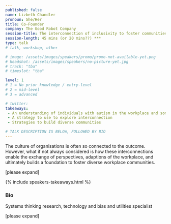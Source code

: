 ```yaml
---
published: false
name: Lizbeth Chandler
pronoun: She/Her
title: Co-Founder
company: The Good Robot Company
session-title: The interconnection of inclusivity to foster communities
session-length: 45 mins (or 20 mins??) ***
type: talk
# talk, workshop, other

# image: /assets/images/speakers/promo/promo-not-available-yet.png
# headshot: /assets/images/speakers/no-picture-yet.jpg
# track: "tba"
# timeslot: "tba"

level: 1
# 1 = No prior knowledge / entry-level
# 2 = mid-level
# 3 = advanced

# twitter: 
takeaways:
 - An understanding of individuals with autism in the workplace and some challenges they may face
 - A strategy to use to explore interconnection
 - Strategies to build diverse communities

# TALK DESCRIPTION IS BELOW, FOLLOWED BY BIO
---
```


The culture of organisations is often so connected to the outcome. However, what if not always considered is how these interconnections enable the exchange of perspectives, adaptions of the workplace, and ultimately builds a foundation to foster diverse workplace communities.

[please expand]

{% include speakers-takeaways.html %}

<h3>Bio</h3>

Systems thinking research, technology and bias and utilities specialist

[please expand]